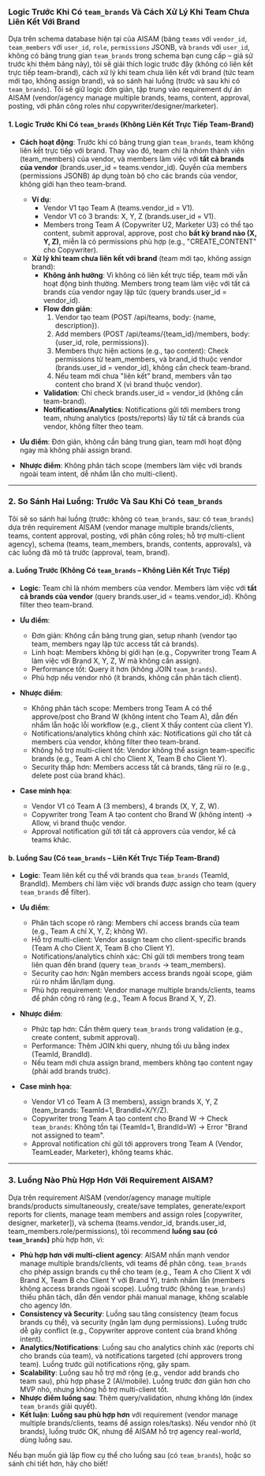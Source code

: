 ﻿### Logic Trước Khi Có `team_brands` Và Cách Xử Lý Khi Team Chưa Liên Kết Với Brand

Dựa trên schema database hiện tại của AISAM (bảng `teams` với `vendor_id`, `team_members` với `user_id`, `role`, `permissions` JSONB, và `brands` với `user_id`, không có bảng trung gian `team_brands` trong schema bạn cung cấp – giả sử trước khi thêm bảng này), tôi sẽ giải thích logic trước đây (không có liên kết trực tiếp team-brand), cách xử lý khi team chưa liên kết với brand (tức team mới tạo, không assign brand), và so sánh hai luồng (trước và sau khi có `team_brands`). Tôi sẽ giữ logic đơn giản, tập trung vào requirement dự án AISAM (vendor/agency manage multiple brands, teams, content, approval, posting, với phân công roles như copywriter/designer/marketer).

#### 1. **Logic Trước Khi Có `team_brands` (Không Liên Kết Trực Tiếp Team-Brand)**
- **Cách hoạt động**: Trước khi có bảng trung gian `team_brands`, team không liên kết trực tiếp với brand. Thay vào đó, team chỉ là nhóm thành viên (team_members) của vendor, và members làm việc với **tất cả brands của vendor** (brands.user_id = teams.vendor_id). Quyền của members (permissions JSONB) áp dụng toàn bộ cho các brands của vendor, không giới hạn theo team-brand.
    - **Ví dụ**:
        - Vendor V1 tạo Team A (teams.vendor_id = V1).
        - Vendor V1 có 3 brands: X, Y, Z (brands.user_id = V1).
        - Members trong Team A (Copywriter U2, Marketer U3) có thể tạo content, submit approval, approve, post cho **bất kỳ brand nào (X, Y, Z)**, miễn là có permissions phù hợp (e.g., "CREATE_CONTENT" cho Copywriter).
    - **Xử lý khi team chưa liên kết với brand** (team mới tạo, không assign brand):
        - **Không ảnh hưởng**: Vì không có liên kết trực tiếp, team mới vẫn hoạt động bình thường. Members trong team làm việc với tất cả brands của vendor ngay lập tức (query brands.user_id = vendor_id).
        - **Flow đơn giản**:
            1. Vendor tạo team (POST /api/teams, body: {name, description}).
            2. Add members (POST /api/teams/{team_id}/members, body: {user_id, role, permissions}).
            3. Members thực hiện actions (e.g., tạo content): Check permissions từ team_members, và brand_id thuộc vendor (brands.user_id = vendor_id), không cần check team-brand.
            4. Nếu team mới chưa "liên kết" brand, members vẫn tạo content cho brand X (vì brand thuộc vendor).
        - **Validation**: Chỉ check brands.user_id = vendor_id (không cần team-brand).
        - **Notifications/Analytics**: Notifications gửi tới members trong team, nhưng analytics (posts/reports) lấy từ tất cả brands của vendor, không filter theo team.

- **Ưu điểm**: Đơn giản, không cần bảng trung gian, team mới hoạt động ngay mà không phải assign brand.
- **Nhược điểm**: Không phân tách scope (members làm việc với brands ngoài team intent, dễ nhầm lẫn cho multi-client).

---

### 2. **So Sánh Hai Luồng: Trước Và Sau Khi Có `team_brands`**
Tôi sẽ so sánh hai luồng (trước: không có `team_brands`, sau: có `team_brands`) dựa trên requirement AISAM (vendor manage multiple brands/clients, teams, content approval, posting, với phân công roles; hỗ trợ multi-client agency), schema (teams, team_members, brands, contents, approvals), và các luồng đã mô tả trước (approval, team, brand).

#### a. **Luồng Trước (Không Có `team_brands` – Không Liên Kết Trực Tiếp)**
- **Logic**: Team chỉ là nhóm members của vendor. Members làm việc với **tất cả brands của vendor** (query brands.user_id = teams.vendor_id). Không filter theo team-brand.
- **Ưu điểm**:
    - Đơn giản: Không cần bảng trung gian, setup nhanh (vendor tạo team, members ngay lập tức access tất cả brands).
    - Linh hoạt: Members không bị giới hạn (e.g., Copywriter trong Team A làm việc với Brand X, Y, Z, W mà không cần assign).
    - Performance tốt: Query ít hơn (không JOIN `team_brands`).
    - Phù hợp nếu vendor nhỏ (ít brands, không cần phân tách client).
- **Nhược điểm**:
    - Không phân tách scope: Members trong Team A có thể approve/post cho Brand W (không intent cho Team A), dẫn đến nhầm lẫn hoặc lỗi workflow (e.g., client X thấy content của client Y).
    - Notifications/analytics không chính xác: Notifications gửi cho tất cả members của vendor, không filter theo team-brand.
    - Không hỗ trợ multi-client tốt: Vendor không thể assign team-specific brands (e.g., Team A chỉ cho Client X, Team B cho Client Y).
    - Security thấp hơn: Members access tất cả brands, tăng rủi ro (e.g., delete post của brand khác).

- **Case minh họa**:
    - Vendor V1 có Team A (3 members), 4 brands (X, Y, Z, W).
    - Copywriter trong Team A tạo content cho Brand W (không intent) → Allow, vì brand thuộc vendor.
    - Approval notification gửi tới tất cả approvers của vendor, kể cả teams khác.

#### b. **Luồng Sau (Có `team_brands` – Liên Kết Trực Tiếp Team-Brand)**
- **Logic**: Team liên kết cụ thể với brands qua `team_brands` (TeamId, BrandId). Members chỉ làm việc với brands được assign cho team (query `team_brands` để filter).
- **Ưu điểm**:
    - Phân tách scope rõ ràng: Members chỉ access brands của team (e.g., Team A chỉ X, Y, Z; không W).
    - Hỗ trợ multi-client: Vendor assign team cho client-specific brands (Team A cho Client X, Team B cho Client Y).
    - Notifications/analytics chính xác: Chỉ gửi tới members trong team liên quan đến brand (query `team_brands` → team_members).
    - Security cao hơn: Ngăn members access brands ngoài scope, giảm rủi ro nhầm lẫn/lạm dụng.
    - Phù hợp requirement: Vendor manage multiple brands/clients, teams để phân công rõ ràng (e.g., Team A focus Brand X, Y, Z).
- **Nhược điểm**:
    - Phức tạp hơn: Cần thêm query `team_brands` trong validation (e.g., create content, submit approval).
    - Performance: Thêm JOIN khi query, nhưng tối ưu bằng index (TeamId, BrandId).
    - Nếu team mới chưa assign brand, members không tạo content ngay (phải add brands trước).

- **Case minh họa**:
    - Vendor V1 có Team A (3 members), assign brands X, Y, Z (team_brands: TeamId=1, BrandId=X/Y/Z).
    - Copywriter trong Team A tạo content cho Brand W → Check `team_brands`: Không tồn tại (TeamId=1, BrandId=W) → Error "Brand not assigned to team".
    - Approval notification chỉ gửi tới approvers trong Team A (Vendor, TeamLeader, Marketer), không teams khác.

---

### 3. Luồng Nào Phù Hợp Hơn Với Requirement AISAM?
Dựa trên requirement AISAM (vendor/agency manage multiple brands/products simultaneously, create/save templates, generate/export reports for clients, manage team members and assign roles [copywriter, designer, marketer]), và schema (teams.vendor_id, brands.user_id, team_members.role/permissions), tôi recommend **luồng sau (có `team_brands`)** phù hợp hơn, vì:

- **Phù hợp hơn với multi-client agency**: AISAM nhấn mạnh vendor manage multiple brands/clients, với teams để phân công. `team_brands` cho phép assign brands cụ thể cho team (e.g., Team A cho Client X với Brand X, Team B cho Client Y với Brand Y), tránh nhầm lẫn (members không access brands ngoài scope). Luồng trước (không `team_brands`) thiếu phân tách, dẫn đến vendor phải manual manage, không scalable cho agency lớn.
- **Consistency và Security**: Luồng sau tăng consistency (team focus brands cụ thể), và security (ngăn lạm dụng permissions). Luồng trước dễ gây conflict (e.g., Copywriter approve content của brand không intent).
- **Analytics/Notifications**: Luồng sau cho analytics chính xác (reports chỉ cho brands của team), và notifications targeted (chỉ approvers trong team). Luồng trước gửi notifications rộng, gây spam.
- **Scalability**: Luồng sau hỗ trợ mở rộng (e.g., vendor add brands cho team sau), phù hợp phase 2 (AI/mobile). Luồng trước đơn giản hơn cho MVP nhỏ, nhưng không hỗ trợ multi-client tốt.
- **Nhược điểm luồng sau**: Thêm query/validation, nhưng không lớn (index `team_brands` giải quyết).
- **Kết luận**: **Luồng sau phù hợp hơn** với requirement (vendor manage multiple brands/clients, teams để assign roles/tasks). Nếu vendor nhỏ (ít brands), luồng trước OK, nhưng để AISAM hỗ trợ agency real-world, dùng luồng sau.

Nếu bạn muốn giả lập flow cụ thể cho luồng sau (có `team_brands`), hoặc so sánh chi tiết hơn, hãy cho biết!